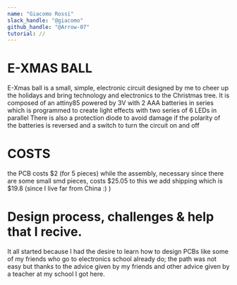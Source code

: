 ```yaml
---
name: "Giacomo Rossi"
slack_handle: "@giacomo"
github_handle: "@Arrow-07"
tutorial: //
---
```

# E-XMAS BALL
E-Xmas ball is a small, simple, electronic circuit designed by me to cheer up the holidays and bring technology and electronics to the Christmas tree.
It is composed of an attiny85 powered by 3V with 2 AAA batteries in series which is programmed to create light effects with two series of 6 LEDs in parallel
There is also a protection diode to avoid damage if the polarity of the batteries is reversed and a switch to turn the circuit on and off

# COSTS
the PCB costs $2 (for 5 pieces) while the assembly, necessary since there are some small smd pieces, costs $25.05
to this we add shipping which is $19.8 (since I live far from China :) )

# Design process, challenges & help that I recive.
It all started because I had the desire to learn how to design PCBs like some of my friends who go to electronics school already do; 
the path was not easy but thanks to the advice given by my friends and other advice given by a teacher at my school I got here.
